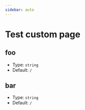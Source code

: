 ```yaml
---
sidebar: auto
---
```


# Test custom page

## foo

- Type: `string`
- Default: `/`

## bar

- Type: `string`
- Default: `/`
